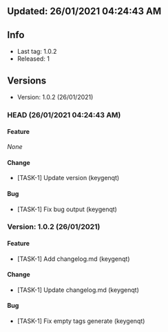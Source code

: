 


## Updated: 26/01/2021 04:24:43 AM

## Info

- Last tag: 1.0.2
- Released: 1

## Versions
- Version: 1.0.2 (26/01/2021)


### HEAD (26/01/2021 04:24:43 AM)


#### Feature

*None*

#### Change

* [TASK-1] Update version (keygenqt)

#### Bug

* [TASK-1] Fix bug output (keygenqt)


### Version: 1.0.2 (26/01/2021)


#### Feature

* [TASK-1] Add changelog.md (keygenqt)

#### Change

* [TASK-1] Update changelog.md (keygenqt)

#### Bug

* [TASK-1] Fix empty tags generate (keygenqt)


